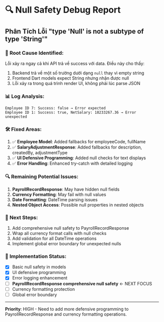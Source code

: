 # 🔍 Null Safety Debug Report

## Phân Tích Lỗi "type 'Null' is not a subtype of type 'String'"

### 🎯 **Root Cause Identified:**
Lỗi xảy ra ngay cả khi API trả về success với data. Điều này cho thấy:
1. Backend trả về một số trường dưới dạng `null` thay vì empty string
2. Frontend Dart models expect String nhưng nhận được null
3. Lỗi xảy ra trong quá trình render UI, không phải lúc parse JSON

### 📊 **Log Analysis:**
```
Employee ID 7: Success: false → Error expected
Employee ID 1: Success: true, NetSalary: 18233267.36 → Error unexpected
```

### 🛠️ **Fixed Areas:**
1. ✅ **Employee Model**: Added fallbacks for employeeCode, fullName
2. ✅ **SalaryAdjustmentResponse**: Added fallbacks for description, createdBy, adjustmentType
3. ✅ **UI Defensive Programming**: Added null checks for text displays
4. ✅ **Error Handling**: Enhanced try-catch with detailed logging

### 🔍 **Remaining Potential Issues:**
1. **PayrollRecordResponse**: May have hidden null fields
2. **Currency Formatting**: May fail with null values
3. **Date Formatting**: DateTime parsing issues
4. **Nested Object Access**: Possible null properties in nested objects

### 🎯 **Next Steps:**
1. Add comprehensive null safety to PayrollRecordResponse
2. Wrap all currency format calls with null checks
3. Add validation for all DateTime operations
4. Implement global error boundary for unexpected nulls

### 📝 **Implementation Status:**
- [x] Basic null safety in models
- [x] UI defensive programming
- [x] Error logging enhancement
- [ ] **PayrollRecordResponse comprehensive null safety** ← NEXT FOCUS
- [ ] Currency formatting protection
- [ ] Global error boundary

---
**Priority**: HIGH - Need to add more defensive programming to PayrollRecordResponse and currency formatting operations.